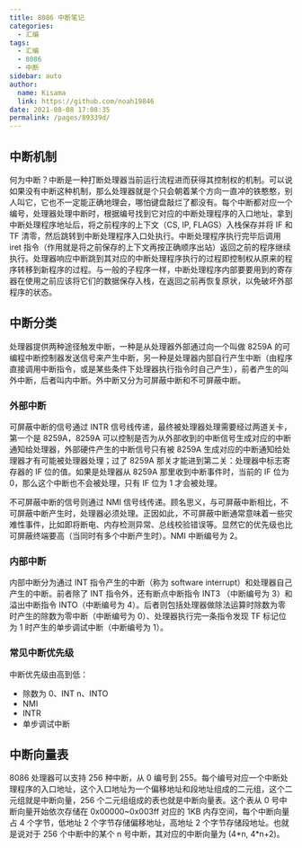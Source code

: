 ```yaml
---
title: 8086 中断笔记
categories: 
  - 汇编
tags: 
  - 汇编
  - 8086
  - 中断
sidebar: auto
author: 
  name: Kisama
  link: https://github.com/noah19846
date: 2021-08-08 17:08:35
permalink: /pages/89339d/
---
```


## 中断机制

何为中断？中断是一种打断处理器当前运行流程进而获得其控制权的机制。可以说如果没有中断这种机制，那么处理器就是个只会朝着某个方向一直冲的铁憨憨，别人叫它，它也不一定能正确地理会，哪怕键盘敲烂了都没有。每个中断都对应一个编号，处理器处理中断时，根据编号找到它对应的中断处理程序的入口地址，拿到中断处理程序地址后，将之前程序的上下文（CS, IP, FLAGS）入栈保存并将 IF 和 TF 清零，然后跳转到中断处理程序入口处执行。中断处理程序执行完毕后调用 iret 指令（作用就是将之前保存的上下文再按正确顺序出站）返回之前的程序继续执行。处理器响应中断跳到其对应的中断处理程序执行的过程即控制权从原来的程序转移到新程序的过程。与一般的子程序一样，中断处理程序内部要要用到的寄存器在使用之前应该将它们的数据保存入栈，在返回之前再恢复原状，以免破坏外部程序的状态。

## 中断分类

处理器提供两种途径触发中断，一种是从处理器外部通过向一个叫做 8259A 的可编程中断控制器发送信号来产生中断，另一种是处理器内部自行产生中断（由程序直接调用中断指令，或是某些条件下处理器执行指令时自己产生），前者产生的叫外中断，后者叫内中断。外中断又分为可屏蔽中断和不可屏蔽中断。

### 外部中断

可屏蔽中断的信号通过 INTR 信号线传递，最终被处理器处理需要经过两道关卡，第一个是 8259A，8259A 可以控制是否为从外部收到的中断信号生成对应的中断通知给处理器，外部硬件产生的中断信号只有被 8259A 生成对应的中断通知给处理器才有可能被处理器处理；过了 8259A 那关才能进到第二关：处理器中标志寄存器的 IF 位的值。如果是处理器从 8259A 那里收到中断事件时，当前的 IF 位为 0，那么这个中断也不会被处理，只有 IF 位为 1 才会被处理。

不可屏蔽中断的信号则通过 NMI 信号线传递。顾名思义，与可屏蔽中断相比，不可屏蔽中断产生时，处理器必须处理。正因如此，不可屏蔽中断通常意味着一些灾难性事件，比如即将断电、内存检测异常、总线校验错误等。显然它的优先级也比可屏蔽终端要高（当同时有多个中断产生时）。NMI 中断编号为 2。

### 内部中断

内部中断分为通过 INT 指令产生的中断（称为 software interrupt）和处理器自己产生的中断。前者除了 INT 指令外，还有断点中断指令 INT3 （中断编号为 3）和溢出中断指令 INTO（中断编号为 4）。后者则包括处理器做除法运算时除数为零时产生的除数为零中断（中断编号为 0）、处理器执行完一条指令发现 TF 标记位为 1 时产生的单步调试中断（中断编号为 1）。

### 常见中断优先级

中断优先级由高到低：

- 除数为 0、INT n、INTO
- NMI
- INTR
- 单步调试中断

## 中断向量表

8086 处理器可以支持 256 种中断，从 0 编号到 255。每个编号对应一个中断处理程序的入口地址，这个入口地址为一个偏移地址和段地址组成的二元组，这个二元组就是中断向量，256 个二元组组成的表也就是中断向量表。这个表从 0 号中断向量开始依次存储在 0x00000~0x003ff 对应的 1KB 内存空间，每个中断向量占 4 个字节，低地址 2 个字节存储偏移地址，高地址 2 个字节存储段地址。也就是说对于 256 个中断中的某个 n 号中断，其对应的中断向量为 (4\*n, 4\*n+2)。
